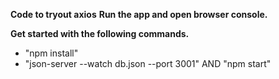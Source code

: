 **Code to tryout axios**
**Run the app and open browser console.**

**Get started with the following commands.**

-   "npm install"
-   "json-server --watch db.json --port 3001" AND "npm start"
